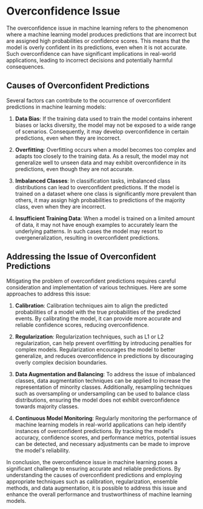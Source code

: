 # Overconfidence Issue

The overconfidence issue in machine learning refers to the phenomenon where a machine learning model produces predictions that are incorrect but are assigned high probabilities or confidence scores. This means that the model is overly confident in its predictions, even when it is not accurate. Such overconfidence can have significant implications in real-world applications, leading to incorrect decisions and potentially harmful consequences.

## Causes of Overconfident Predictions

Several factors can contribute to the occurrence of overconfident predictions in machine learning models:

1. **Data Bias**: If the training data used to train the model contains inherent biases or lacks diversity, the model may not be exposed to a wide range of scenarios. Consequently, it may develop overconfidence in certain predictions, even when they are incorrect.

2. **Overfitting**: Overfitting occurs when a model becomes too complex and adapts too closely to the training data. As a result, the model may not generalize well to unseen data and may exhibit overconfidence in its predictions, even though they are not accurate.

3. **Imbalanced Classes**: In classification tasks, imbalanced class distributions can lead to overconfident predictions. If the model is trained on a dataset where one class is significantly more prevalent than others, it may assign high probabilities to predictions of the majority class, even when they are incorrect.

4. **Insufficient Training Data**: When a model is trained on a limited amount of data, it may not have enough examples to accurately learn the underlying patterns. In such cases the model may resort to overgeneralization, resulting in overconfident predictions.

## Addressing the Issue of Overconfident Predictions

Mitigating the problem of overconfident predictions requires careful consideration and implementation of various techniques. Here are some approaches to address this issue:

1. **Calibration**: Calibration techniques aim to align the predicted probabilities of a model with the true probabilities of the predicted events. By calibrating the model, it can provide more accurate and reliable confidence scores, reducing overconfidence. 

2. **Regularization**: Regularization techniques, such as L1 or L2 regularization, can help prevent overfitting by introducing penalties for complex models. Regularization encourages the model to better generalize, and reduces overconfidence in predictions by discouraging overly complex decision boundaries.

3. **Data Augmentation and Balancing**: To address the issue of imbalanced classes, data augmentation techniques can be applied to increase the representation of minority classes. Additionally, resampling techniques such as oversampling or undersampling can be used to balance class distributions, ensuring the model does not exhibit overconfidence towards majority classes.

4. **Continuous Model Monitoring**: Regularly monitoring the performance of machine learning models in real-world applications can help identify instances of overconfident predictions. By tracking the model's accuracy, confidence scores, and performance metrics, potential issues can be detected, and necessary adjustments can be made to improve the model's reliability.

In conclusion, the overconfidence issue in machine learning poses a significant challenge to ensuring accurate and reliable predictions. By understanding the causes of overconfident predictions and employing appropriate techniques such as calibration, regularization, ensemble methods, and data augmentation, it is possible to address this issue and enhance the overall performance and trustworthiness of machine learning models.

